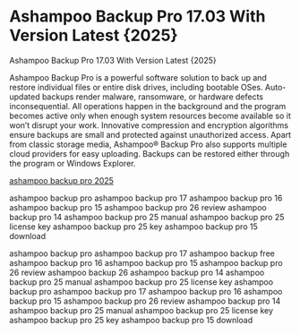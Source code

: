 # Ashampoo Backup Pro 17.03 With Version Latest {2025}

Ashampoo Backup Pro 17.03 With Version Latest {2025}

Ashampoo Backup Pro is a powerful software solution to back up and restore individual files or entire disk drives, including bootable OSes. Auto-updated backups render malware, ransomware, or hardware defects inconsequential. All operations happen in the background and the program becomes active only when enough system resources become available so it won’t disrupt your work. Innovative compression and encryption algorithms ensure backups are small and protected against unauthorized access. Apart from classic storage media, Ashampoo® Backup Pro also supports multiple cloud providers for easy uploading. Backups can be restored either through the program or Windows Explorer.

[ashampoo backup pro 2025
](https://techblinks.site/ashampoo-backup-pro/)


ashampoo backup pro
ashampoo backup pro 17
ashampoo backup pro 16
ashampoo backup pro 15
ashampoo backup pro 26 review
ashampoo backup pro 14
ashampoo backup pro 25 manual
ashampoo backup pro 25 license key
ashampoo backup pro 25 key
ashampoo backup pro 15 download 

ashampoo backup pro
ashampoo backup pro 17
ashampoo backup free
ashampoo backup pro 16
ashampoo backup pro 15
ashampoo backup pro 26 review
ashampoo backup 26
ashampoo backup pro 14
ashampoo backup pro 25 manual
ashampoo backup pro 25 license key
ashampoo backup pro
ashampoo backup pro 17
ashampoo backup pro 16
ashampoo backup pro 15
ashampoo backup pro 26 review
ashampoo backup pro 14
ashampoo backup pro 25 manual
ashampoo backup pro 25 license key
ashampoo backup pro 25 key
ashampoo backup pro 15 download
